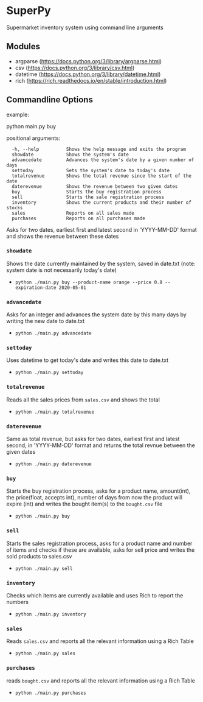 # SuperPy

Supermarket inventory system using command line arguments

## Modules

-   argparse (https://docs.python.org/3/library/argparse.html)
-   csv (https://docs.python.org/3/library/csv.html)
-   datetime (https://docs.python.org/3/library/datetime.html)
-   rich (https://rich.readthedocs.io/en/stable/introduction.html)


## Commandline Options

example:

python main.py buy

positional arguments:
```
  -h, --help          Shows the help message and exits the program
  showdate            Shows the system's date
  advancedate         Advances the system's date by a given number of days
  settoday            Sets the system's date to today's date
  totalrevenue        Shows the total revenue since the start of the date  
  daterevenue         Shows the revenue between two given dates
  buy                 Starts the buy registration process
  sell                Starts the sale registration process
  inventory           Shows the current products and their number of stocks
  sales               Reports on all sales made
  purchases           Reports on all purchases made
```

Asks for two dates, earliest first and latest second in 'YYYY-MM-DD' format and shows the revenue between these dates

### `showdate`

Shows the date currently maintained by the system, saved in date.txt (note: system date is not necessarily today's date)

-   `python ./main.py buy --product-name orange --price 0.8 --expiration-date 2020-05-01`

### `advancedate`

Asks for an integer and advances the system date by this many days by writing the new date to date.txt

-   `python ./main.py advancedate`

### `settoday`

Uses datetime to get today's date and writes this date to date.txt

-   `python ./main.py settoday`

### `totalrevenue`

Reads all the sales prices from `sales.csv` and shows the total 

-   `python ./main.py totalrevenue`

### `daterevenue`

Same as total revenue, but asks for two dates, earliest first and latest second, in 'YYYY-MM-DD' format and returns the total revnue between the given dates

-   `python ./main.py daterevenue`

### `buy`

Starts the buy registration process, asks for a product name, amount(int), the price(float, accepts int), number of days from now the product will expire (int) and writes the bought item(s) to the `bought.csv` file 

-   `python ./main.py buy`

### `sell`

Starts the sales registration process, asks for a product name and number of items and checks if these are available, asks for sell price and writes the sold products to sales.csv 

-   `python ./main.py sell`

### `inventory`

Checks which items are currently available and uses Rich to report the numbers

-   `python ./main.py inventory`

### `sales`

Reads `sales.csv` and reports all the relevant information using a Rich Table 

-   `python ./main.py sales`

### `purchases` 

reads `bought.csv` and reports all the relevant information using a Rich Table

-   `python ./main.py purchases`
